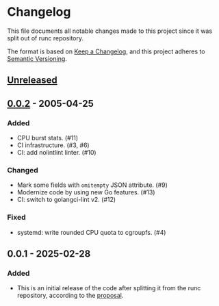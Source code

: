 # Changelog

This file documents all notable changes made to this project since it was
split out of runc repository.

The format is based on [Keep a Changelog](https://keepachangelog.com/en/1.1.0/),
and this project adheres to [Semantic Versioning](https://semver.org/spec/v2.0.0.html).

## [Unreleased]

[Unreleased]: https://github.com/opencontainers/cgroups/compare/v0.0.2...HEAD

## [0.0.2] - 2005-04-25

### Added
* CPU burst stats. (#11)
* CI infrastructure. (#3, #6)
* CI: add nolintlint linter. (#10)

### Changed
* Mark some fields with `omitempty` JSON attribute. (#9)
* Modernize code by using new Go features. (#13)
* CI: switch to golangci-lint v2. (#12)

### Fixed
* systemd: write rounded CPU quota to cgroupfs. (#4)

[0.0.2]: https://github.com/opencontainers/cgroups/compare/v0.0.1...v0.0.2

## 0.0.1 - 2025-02-28

### Added

* This is an initial release of the code after splitting it from the runc repository,
  according to the [proposal].

[proposal]: https://github.com/opencontainers/tob/blob/main/proposals/cgroups.md
